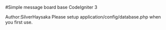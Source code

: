 
#Simple message board base CodeIgniter 3


Author:SilverHaysaka
Please setup application/config/database.php when you first use.
